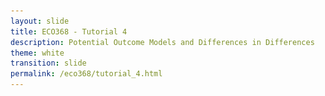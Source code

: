 ```yaml
---
layout: slide
title: ECO368 - Tutorial 4
description: Potential Outcome Models and Differences in Differences
theme: white
transition: slide
permalink: /eco368/tutorial_4.html
---
```

<section data-markdown data-separator="^\r?\n----\r?\n" data-separator-vertical="^\r?\n--\r?\n">
<script type="text/template">



## Potential Outcome Models and Differences in Differences
### ECO368 - Tutorial 4

![U of T Logo](u_of_t_crest.svg)

[Dario Toman](https://dariotoman.com/)

dario.toman@mail.utoronto.ca


----

### Probability Recap

- To understand this tutorial, it is crucial that you understand conditional expectations:
$$ \mathbb{E}[X|Y=y] $$

- Example: 
$$ \mathbb{E}[\text{Height} | \text{Occupation = Firefighter}]$$

----

## Potential Outcome Models
(Reference: Angrist & Pischke - _Mostly Harmless Econometrics_)

----

### Motivation: The Health Effects of Hospital Visits

- Suppose you are interested in studying the health effects of hospital visits, and have access to data from the National Health Interview Survey (NHIS)
- This data has 2 questions that may be helpful in your analysis:
    - "During the last 12 months, was the respondent a patient in a hospital overnight?"
    - "Would you say your health in general is excellent, very good, good, fair, or poor?"
- This data allows you to identify individuals who visit hospitals, and their health.

--


<style type="text/css">
.tg  {border-collapse:collapse;border-spacing:0;border-width:1px;border-style:solid;border-color:#ccc;}
.tg td{font-family:Arial, sans-serif;font-size:14px;padding:17px 15px;border-style:solid;border-width:0px;overflow:hidden;word-break:normal;border-color:#ccc;color:#333;background-color:#fff;}
.tg th{font-family:Arial, sans-serif;font-size:14px;font-weight:normal;padding:17px 15px;border-style:solid;border-width:0px;overflow:hidden;word-break:normal;border-color:#ccc;color:#333;background-color:#f0f0f0;}
.tg .tg-9h7x{font-size:32px;border-color:#343434;text-align:center;vertical-align:top}
.tg .tg-qvc6{font-size:32px;border-color:#343434;text-align:right;vertical-align:top}
.tg .tg-lw9u{font-weight:bold;font-size:32px;border-color:#343434;text-align:center;vertical-align:top}
.tg .tg-zzuf{font-weight:bold;font-size:32px;border-color:#343434;text-align:right;vertical-align:top}
</style>
<table class="tg">
  <tr>
    <th class="tg-qvc6"></th>
    <th class="tg-lw9u">Sample Size</th>
    <th class="tg-lw9u">Mean Health Status</th>
    <th class="tg-lw9u">Std. Error</th>
  </tr>
  <tr>
    <td class="tg-zzuf">Hospital</td>
    <td class="tg-9h7x">7,774</td>
    <td class="tg-9h7x">3.21</td>
    <td class="tg-9h7x">0.014</td>
  </tr>
  <tr>
    <td class="tg-zzuf">No Hospital</td>
    <td class="tg-9h7x">90,049</td>
    <td class="tg-9h7x">3.93</td>
    <td class="tg-9h7x">0.003</td>
  </tr>
</table>


--

### Do hospitals make people healthier?

- A Naïve comparison of averages will lead you to conclude that hospitals make people sicker! 
- Why is this the case?
    - Clearly, the people who go to hospitals are very different from people who don't...
        - Typically people who choose to go to a hospital are already sick.
- Simply comparing the _treated_ population to the _untreated_ or _control_ population will introduce **Selection Bias**

--

## Potential Outcome Models

- Potential Outcome primarily aim to address this issue of selection bias when estimating the _causal effect_ of a treatment. 
- In this context **treatment** refers to some kind of intervention. Could be:
    - A hospital visit
    - Implementation of an aid program
    - Exposure to conflict

--

### Potential Outcome Notation

- We will denote treatment of individual using $D_i = \{0,1\}$ : 
 
 \begin{equation} D_i =
 \begin{cases}  
 1 & \text{if treated} \\\\
 0  & \text{if not treated} 
 \end{cases}
\end{equation}

- We think of each individual $i$ having _latent_ potential outcome $Y_i$:

 \begin{equation} Y_i= 
 \begin{cases}
 Y_{1i} & \text{ if treated }(D_i=1) \\\\
 Y_{0i} & \text{ if not treated } (D_i=0) 
 \end{cases} 
 \end{equation}

- NOTE: For any individual we can only observe $Y_{1i}$ **OR** $Y_{0i}$ !!!


--

### The Problem of Causal Inference

- We would like to know:
    - The causal effect of $D_i$ for individual $i$: $Y_{1i}-Y_{0i}$
    - The average causal effect: $ \mathbb{E}[Y_{1i}-Y_{0i}] $
- **But** it is impossible to observe both $Y_{1i}$ and $Y_{0i}$
<br></br>

- In the hospital problem, you would need to know:
    - John Smith's health in the world where he goes to the hospital, and
    - John Smith's health in the world where he does not got to the hospital.

--

### Selection Bias

#### What went wrong in our hospital example?

- We did a Naïve comparison of averages: 

\begin{align} \mathbb{E}[Y_i | D_i=1] - \mathbb{E}[Y_i | D_i=0] & = \mathbb{E}[Y_{1i} | D_i=1] - \mathbb{E}[Y_{0i} | D_i=0] \\\\ 
& = \mathbb{E}[Y_{1i} | D_i=1] - \mathbb{E}[Y_{0i} | D_i=1] \\\\ & \qquad + \mathbb{E}[Y_{0i} | D_i=1] - \mathbb{E}[Y_{0i} | D_i=0] \end{align}

--
 
\begin{align} \mathbb{E}[Y_i | D_i=1] - \mathbb{E}[Y_i | D_i=0] &= \mathbb{E}[Y_{1i} | D_i=1] - \mathbb{E}[Y_{0i} | D_i=1] \\\\ 
& \qquad + \mathbb{E}[Y_{0i} | D_i=1] - \mathbb{E}[Y_{0i} | D_i=0] \\\\
&= \text{Average Treatment Effect on the Treated} \\\\
& \qquad + \text{Selection Bias}
 \end{align}

--

### The Ideal Experiment

- Our goal in is to somehow eliminate the selection bias, so that we can estimate the Average Treatment Effect
- One way we can do this is through randomization! If we are able to properly randomize, we get:

$$ \mathbb{E}[Y_{0i} | D_i=1] - \mathbb{E}[Y_{0i} | D_i=0] = 0 $$

- Randomization does not allow for selection into treatment, so we are able to eliminate any selection bias.
    - The "Randomista Movement" has largely been built on this principle (See Nobel Prize winners Duflo, Banerjee, and Kremer) 

--


### What if we can't randomize

- Sometimes randomization is not feasible.
    - It could be too costly
    - Ethical Issues
- In these cases we are able to use models that are able to account for the selection bias in some way (usually by assumption)
    - Regression Discontinuity (RD)
    - Differences in Differences (DiD)

----

## Differences in Differences 
(Reference: Cunningham - _Causal Inference: The Mixtape (V1.7)_ )

----

### Motivational Example: Erotic Services

- In 2002, Craigslist opened a section on its classifieds website called "Erotic Services" (ERS)
- The introduction of the section caused debate over its effects
    - Sex workers argued it made them safer (working from home instead of streets)
    - Activists and law enforcement argued it would facilitate sex trafficking and violence against women
- This is an empirical question that we have tools to try and address!

--

### Motivational Example: Erotic Services

- In the language of our Potential Outcomes model, we are trying to estimate the average treatment effect:

$$ \mathbb{E}[\delta_i] = \mathbb{E}[M_{1i}-M_{0i}] $$

- Where:
    - $\delta_i$ is the treatment effect on individual $i$
    - $M_{1i}$ is the number of murdered women in SF with the classifieds
    - $M_{0i}$ is the number of murdered women in SF without the classifieds
- Can we calculate this?

--

## NO!

--

### Motivational Example: Erotic Services

- In order to calculate $\mathbb{E}[M_{1i}-M_{0i}] $ we need to see
    - $M_{1i}$ is the number of murdered women in SF with the classifieds
    - $M_{0i}$ is the number of murdered women in SF without the classifieds
- We only ever observe one of these two outcomes at any given time.

--

### Difference 1

- Can we simply Compare SF to a different city? Say New York, where there weren't such classifieds?
    - **NO!** New York City and San Francisco are very different, so we have selection bias!
    - By comparing the SF and NYC, we cannot separate the treatment effect $\delta$ from the effect of the city.
    
<style type="text/css">
.tg  {border-collapse:collapse;border-spacing:0;border-color:#ccc;}
.tg td{font-family:Arial, sans-serif;font-size:14px;padding:17px 15px;border-style:solid;border-width:1px;overflow:hidden;word-break:normal;border-color:#ccc;color:#333;background-color:#fff;}
.tg th{font-family:Arial, sans-serif;font-size:14px;font-weight:normal;padding:17px 15px;border-style:solid;border-width:1px;overflow:hidden;word-break:normal;border-color:#ccc;color:#333;background-color:#f0f0f0;}
.tg .tg-scg7{font-weight:bold;font-size:32px;background-color:#f0f0f0;border-color:#000000;text-align:right;vertical-align:top}
.tg .tg-k3hh{font-weight:bold;font-size:32px;background-color:#ffffff;border-color:#000000;text-align:right;vertical-align:top}
.tg .tg-lm3l{font-weight:bold;font-size:32px;border-color:#000000;text-align:center;vertical-align:top}
.tg .tg-gzlc{font-size:32px;border-color:#000000;text-align:center;vertical-align:top}
</style>
<table class="tg">
  <tr>
    <th class="tg-k3hh"></th>
    <th class="tg-lm3l">Outcome</th>
  </tr>
  <tr>
    <td class="tg-scg7">San Francisco</td>
    <td class="tg-gzlc">M= SF</td>
  </tr>
  <tr>
    <td class="tg-scg7">New York</td>
    <td class="tg-gzlc">M= NYC</td>
  </tr>
  <tr>
    <td class="tg-scg7">Difference</td>
    <td class="tg-lm3l">SF-NYC</td>
  </tr>
</table>

--

### Difference 2

- Can we simply compare SF before and after the introduction?
    - **NO!** There might be an existing trend in murders that was happening regardless of the classifieds
    - By comparing the _Pre_ and _Post_ periods, we cannot separate the time trend ($T$) from the treatment effect $\delta$
<style type="text/css">
.tg  {border-collapse:collapse;border-spacing:0;border-color:#ccc;}
.tg td{font-family:Arial, sans-serif;font-size:14px;padding:17px 15px;border-style:solid;border-width:1px;overflow:hidden;word-break:normal;border-color:#ccc;color:#333;background-color:#fff;}
.tg th{font-family:Arial, sans-serif;font-size:14px;font-weight:normal;padding:17px 15px;border-style:solid;border-width:1px;overflow:hidden;word-break:normal;border-color:#ccc;color:#333;background-color:#f0f0f0;}
.tg .tg-scg7{font-weight:bold;font-size:32px;background-color:#f0f0f0;border-color:#000000;text-align:right;vertical-align:top}
.tg .tg-k3hh{font-weight:bold;font-size:32px;background-color:#ffffff;border-color:#000000;text-align:right;vertical-align:top}
.tg .tg-lm3l{font-weight:bold;font-size:32px;border-color:#000000;text-align:center;vertical-align:top}
.tg .tg-gzlc{font-size:32px;border-color:#000000;text-align:center;vertical-align:top}
</style>
<table class="tg">
  <tr>
    <th class="tg-k3hh"></th>
    <th class="tg-lm3l">Pre</th>
    <th class="tg-lm3l">Post</th>
    <th class="tg-lm3l">Difference</th>
  </tr>
  <tr>
    <td class="tg-scg7">San Francisco</td>
    <td class="tg-gzlc">M= SF</td>
    <td class="tg-gzlc">M = SF + T + 𝛿</td>
    <td class="tg-lm3l">T + 𝛿</td>
  </tr>
</table>


--

### Differences in Differences
Differences in Differences combine these two sources of variation to estimate $\delta$

--

<style type="text/css">
.tg  {border-collapse:collapse;border-spacing:0;border-color:#ccc;}
.tg td{font-family:Arial, sans-serif;font-size:14px;padding:17px 15px;border-style:solid;border-width:1px;overflow:hidden;word-break:normal;border-color:#ccc;color:#333;background-color:#fff;}
.tg th{font-family:Arial, sans-serif;font-size:14px;font-weight:normal;padding:17px 15px;border-style:solid;border-width:1px;overflow:hidden;word-break:normal;border-color:#ccc;color:#333;background-color:#f0f0f0;}
.tg .tg-scg7{font-weight:bold;font-size:32px;background-color:#f0f0f0;border-color:#000000;text-align:right;vertical-align:top}
.tg .tg-k3hh{font-weight:bold;font-size:32px;background-color:#ffffff;border-color:#000000;text-align:right;vertical-align:top}
.tg .tg-lm3l{font-weight:bold;font-size:32px;border-color:#000000;text-align:center;vertical-align:top}
.tg .tg-gzlc{font-size:32px;border-color:#000000;text-align:center;vertical-align:top}
</style>
<table class="tg">
  <tr>
    <th class="tg-k3hh"></th>
    <th class="tg-lm3l">Pre</th>
    <th class="tg-lm3l">Post</th>
    <th class="tg-lm3l">Difference</th>
  </tr>
  <tr>
    <td class="tg-scg7">San Francisco</td>
    <td class="tg-gzlc">M= SF</td>
    <td class="tg-gzlc">M = SF + T + 𝛿</td>
    <td class="tg-lm3l">T + 𝛿</td>
  </tr>
  <tr>
    <td class="tg-scg7">New York</td>
    <td class="tg-gzlc">M= NYC</td>
    <td class="tg-gzlc">M = NYC + T</td>
    <td class="tg-lm3l">T</td>
  </tr>
  <tr>
    <td class="tg-scg7">Difference</td>
    <td class="tg-lm3l">SF-NYC</td>
    <td class="tg-lm3l">SF - NYC + 𝛿</td>
    <td class="tg-lm3l">𝛿</td>
  </tr>
</table>

--

### Assumptions in Differences in Differences
- What assumptions have we implicitly made here?
    1. The effect of time in San Francisco, $T_{SF}$,  is the same as that in New York, $T_{NYC}$.
    2. $SF_{PRE} - NYC_{PRE}$ in the Pre period is the same as $SF_{POST} - NYC_{POST}$ in the post period.
- Formally, these make up what is commonly called the **parallel trends** assumption.

--

![Parallel](img/parallel.jpeg)

--

### The Parallel Trends Assumption

- The Parallel Trends Assumption is that we assume that in the absence of treatment, the treated group would follow the same trend as the control group.
    - We effectively assume that the selection bias is constant, and that we can thus account for it
- This is an assumption that ** is not testable!!** Why?
    - Papers will argue why the assumption is reasonable. 
    - Typically they will show that trends prior to treatment were always parallel.

--

### DiD Regression Framework 


`$$Y_{igt}= \alpha + \beta \text{ Treated}_{g}+ \gamma \text{ Post}_t + \delta \text{ Treated*Post} + \varepsilon_{igt}$$`


- This equation takes values:
    - **Control, Pre:** $\alpha $
    - **Control, Post:** $\alpha + \gamma$
    - **Treated, Pre:** $\alpha + \beta$
    - **Treated, Post:** $\alpha + \beta + \gamma + \delta$
- The DiD estimate is then:
\begin{align} (&\text{Treated, Post }-{ Treated, Pre}) \\\\ -&(\text{Control, Post } - \text{ Control, Pre}) \\\\ =&\delta \end{align}


----

### Questions?


 
(Reminder - I have OH after tutorial)

</script>
</section>